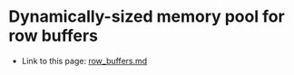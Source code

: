 # Dynamically-sized memory pool for row buffers

 * Link to this page: [row_buffers.md](./row_buffers.md)

